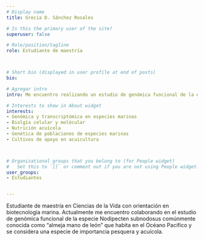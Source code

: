 ```yaml
---
# Display name
title: Grecia D. Sánchez Rosales

# Is this the primary user of the site?
superuser: false

# Role/position/tagline
role: Estudiante de maestría



# Short bio (displayed in user profile at end of posts)
bio: 

# Agregar intro
intro: Me encuentro realizando un estudio de genómica funcional de la especie _Nodipecten subnodosus_ 

# Interests to show in About widget
interests: 
- Genómica y transcriptómica en especies marinas
- Biolgía celular y molécular
- Nutrición acuícola
- Genética de poblaciones de especies marinas
- Cultivos de apoyo en acuicultura



# Organizational groups that you belong to (for People widget)
#   Set this to `[]` or comment out if you are not using People widget.
user_groups:
- Estudiantes


---
```


Estudiante de maestría en Ciencias de la Vida con orientación en biotecnología marina. Actualmente me encuentro colaborando en el estudio de genómica funcional de la especie Nodipecten subnodosus comúnmente conocida como “almeja mano de león” que habita en el Océano Pacifico y se considera una especie de importancia pesquera y acuícola.
